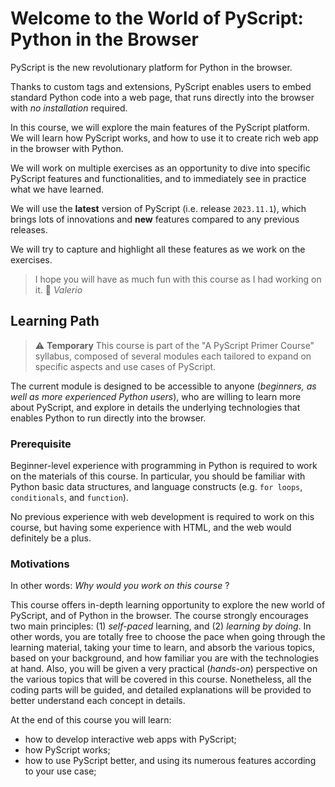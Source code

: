 # Welcome to the World of PyScript: Python in the Browser

PyScript is the new revolutionary platform for Python in the browser.

Thanks to custom tags and extensions, PyScript enables users to embed
standard Python code into a web page, that runs directly into the browser
with _no installation_ required.

In this course, we will explore the main features of the PyScript platform.
We will learn how PyScript works, and how to use it to create rich web
app in the browser with Python.

We will work on multiple exercises as an opportunity to dive into specific PyScript
features and functionalities, and to immediately see in practice what we 
have learned.

We will use the **latest** version of PyScript (i.e. release `2023.11.1`), 
which brings lots of innovations and **new** features compared to any 
previous releases.

We will try to capture and highlight all these features as we work on the exercises.

> I hope you will have as much fun with this course as I had working on it. 🎉
> _Valerio_

## Learning Path

> ⚠️ **Temporary**
> This course is part of the "A PyScript Primer Course" syllabus, 
> composed of several modules each tailored to expand on specific aspects 
> and use cases of PyScript.

The current module is designed to be accessible to anyone
(_beginners, as well as more experienced Python users_), who are willing
to learn more about PyScript, and explore in details the underlying 
technologies that enables Python to run directly into the browser.

### Prerequisite

Beginner-level experience with programming in Python is required to work on
the materials of this course. In particular, you should be familiar with
Python basic data structures, and language constructs (e.g. `for loops`, 
`conditionals`, and `function`).

No previous experience with web development is required to work on this course, 
but having some experience with HTML, and the web would
definitely be a plus.

### Motivations

In other words: _Why would you work on this course_ ?

This course offers in-depth learning opportunity
to explore the new world of PyScript, and of Python in the browser.
The course strongly encourages two main principles:
(1) _self-paced_ learning, and (2) _learning by doing_.
In other words, you are totally free to choose the pace when going
through the learning material, taking your time to learn, and absorb
the various topics, based on your background, and how familiar you are
with the technologies at hand.
Also, you will be given a very practical (_hands-on_) perspective on
the various topics that will be covered in this course.
Nonetheless, all the coding parts will be guided, and detailed
explanations will be provided to better understand each concept in details.

At the end of this course you will learn:
- how to develop interactive web apps with PyScript;
- how PyScript works;
- how to use PyScript better, and using its numerous features according 
  to your use case;
